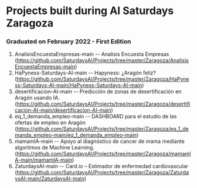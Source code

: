 # Projects built during AI Saturdays Zaragoza

### Graduated on February 2022 - First Edition

1) AnalisisEncuestaEmpresas-main -- Analisis Encuesta Empresas (https://github.com/SaturdaysAI/Projects/tree/master/Zaragoza/AnalisisEncuestaEmpresas-main)
2) HaPyness-Saturdays-AI-main -- Hapyness: ¿Aragón feliz? (https://github.com/SaturdaysAI/Projects/tree/master/Zaragoza/HaPyness-Saturdays-AI-main/HaPyness-Saturdays-AI-main)
3) desertificacion-AI-main -- Predicción de zonas de desertificación en Aragón usando IA. (https://github.com/SaturdaysAI/Projects/tree/master/Zaragoza/desertificacion-AI-main/desertificacion-AI-main)
4) eq_1_demanda_empleo-main -- DASHBOARD para el estudio de las ofertas de empleo en Aragón (https://github.com/SaturdaysAI/Projects/tree/master/Zaragoza/eq_1_demanda_empleo-main/eq_1_demanda_empleo-main)
5) mamamIA-main -- Apoyo al diagnóstico de cancer de mama mediante algoritmos de Machine Learning. (https://github.com/SaturdaysAI/Projects/tree/master/Zaragoza/mamamIA-main/mamamIA-main)
6) ZaturdaysAI-main -- Card.io – Estimador de enfermedad cardiovascular (https://github.com/SaturdaysAI/Projects/tree/master/Zaragoza/ZaturdaysAI-main/ZaturdaysAI-main)
